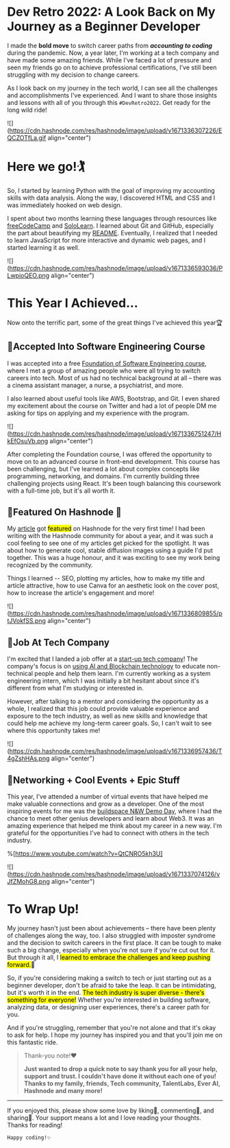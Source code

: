 # Dev Retro 2022: A Look Back on My Journey as a Beginner Developer

I made the **bold move** to switch career paths from ***accounting to coding*** during the pandemic. Now, a year later, I'm working at a tech company and have made some amazing friends. While I've faced a lot of pressure and seen my friends go on to achieve professional certifications, I've still been struggling with my decision to change careers.

As I look back on my journey in the tech world, I can see all the challenges and accomplishments I've experienced. And I want to share those insights and lessons with all of you through this `#DevRetro2022`. Get ready for the long wild ride!

![](https://cdn.hashnode.com/res/hashnode/image/upload/v1671336307226/EQCZOTfLa.gif align="center")

# Here we go!🏌️

So, I started by learning Python with the goal of improving my accounting skills with data analysis. Along the way, I discovered HTML and CSS and I was immediately hooked on web design.

I spent about two months learning these languages through resources like [freeCodeCamp](https://www.freecodecamp.org/) and [SoloLearn](https://www.sololearn.com/). I learned about Git and GitHub, especially the part about beautifying my [README](https://github.com/amirahnasihah). Eventually, I realized that I needed to learn JavaScript for more interactive and dynamic web pages, and I started learning it as well.

![](https://cdn.hashnode.com/res/hashnode/image/upload/v1671336593036/PLwpioQEO.png align="center")

# This Year I Achieved...

Now onto the terrific part, some of the great things I've achieved this year🏆

## 🔸Accepted Into Software Engineering Course

I was accepted into a free [Foundation of Software Engineering course](https://www.talentlabs.org/), where I met a group of amazing people who were all trying to switch careers into tech. Most of us had no technical background at all – there was a cinema assistant manager, a nurse, a psychiatrist, and more.

I also learned about useful tools like AWS, Bootstrap, and Git. I even shared my excitement about the course on Twitter and had a lot of people DM me asking for tips on applying and my experience with the program.

![](https://cdn.hashnode.com/res/hashnode/image/upload/v1671336751247/HkEfOsuVb.png align="center")

After completing the Foundation course, I was offered the opportunity to move on to an advanced course in front-end development. This course has been challenging, but I've learned a lot about complex concepts like programming, networking, and domains. I'm currently building three challenging projects using React. It's been tough balancing this coursework with a full-time job, but it's all worth it.

## 🔸Featured On Hashnode 🎉

My [article](https://amirahnasihah.hashnode.dev/prompt-101-generate-cool-stable-diffusion-images-with-this-guide) got <mark>featured</mark> on Hashnode for the very first time! I had been writing with the Hashnode community for about a year, and it was such a cool feeling to see one of my articles get picked for the spotlight. It was about how to generate cool, stable diffusion images using a guide I'd put together. This was a huge honour, and it was exciting to see my work being recognized by the community.

Things I learned -- SEO, plotting my articles, how to make my title and article attractive, how to use Canva for an aesthetic look on the cover post, how to increase the article's engagement and more!

![](https://cdn.hashnode.com/res/hashnode/image/upload/v1671336809855/ptJVokfSS.png align="center")

## 🔸Job At Tech Company

I'm excited that I landed a job offer at a [start-up tech company](https://www.ever-technologies.com/)! The company's focus is on [using AI and Blockchain technology](https://www.linkedin.com/company/ever-ai-technologies/mycompany/) to educate non-technical people and help them learn. I'm currently working as a system engineering intern, which I was initially a bit hesitant about since it's different from what I'm studying or interested in.

However, after talking to a mentor and considering the opportunity as a whole, I realized that this job could provide valuable experience and exposure to the tech industry, as well as new skills and knowledge that could help me achieve my long-term career goals. So, I can't wait to see where this opportunity takes me!

![](https://cdn.hashnode.com/res/hashnode/image/upload/v1671336957436/T4gZshHAs.png align="center")

## 🔸Networking + Cool Events + Epic Stuff

This year, I've attended a number of virtual events that have helped me make valuable connections and grow as a developer. One of the most inspiring events for me was the [buildspace N&W Demo Day](https://buildspace.so/), where I had the chance to meet other genius developers and learn about Web3. It was an amazing experience that helped me think about my career in a new way. I'm grateful for the opportunities I've had to connect with others in the tech industry.

%[https://www.youtube.com/watch?v=QtCNRO5kh3U] 

![](https://cdn.hashnode.com/res/hashnode/image/upload/v1671337074126/vJfZMohG8.png align="center")

# **To Wrap Up!**

My journey hasn't just been about achievements – there have been plenty of challenges along the way, too. I also struggled with imposter syndrome and the decision to switch careers in the first place. It can be tough to make such a big change, especially when you're not sure if you're cut out for it. But through it all, I <mark>learned to embrace the challenges and keep pushing forward.</mark>💪

So, if you're considering making a switch to tech or just starting out as a beginner developer, don't be afraid to take the leap. It can be intimidating, but it's worth it in the end. <mark>The tech industry is super diverse - there's something for everyone!</mark> Whether you're interested in building software, analyzing data, or designing user experiences, there's a career path for you.

And if you're struggling, remember that you're not alone and that it's okay to ask for help. I hope my journey has inspired you and that you'll join me on this fantastic ride.

> Thank-you note!❤️
> 
> **Just wanted to drop a quick note to say thank you for all your help, support and trust. I couldn't have done it without each one of you! Thanks to my family, friends, Tech community, TalentLabs, Ever AI, Hashnode and many more!**

* * *

If you enjoyed this, please show some love by liking💖, commenting🤟, and sharing🙌. Your support means a lot and I love reading your thoughts. Thanks for reading!

`Happy coding!✨`
